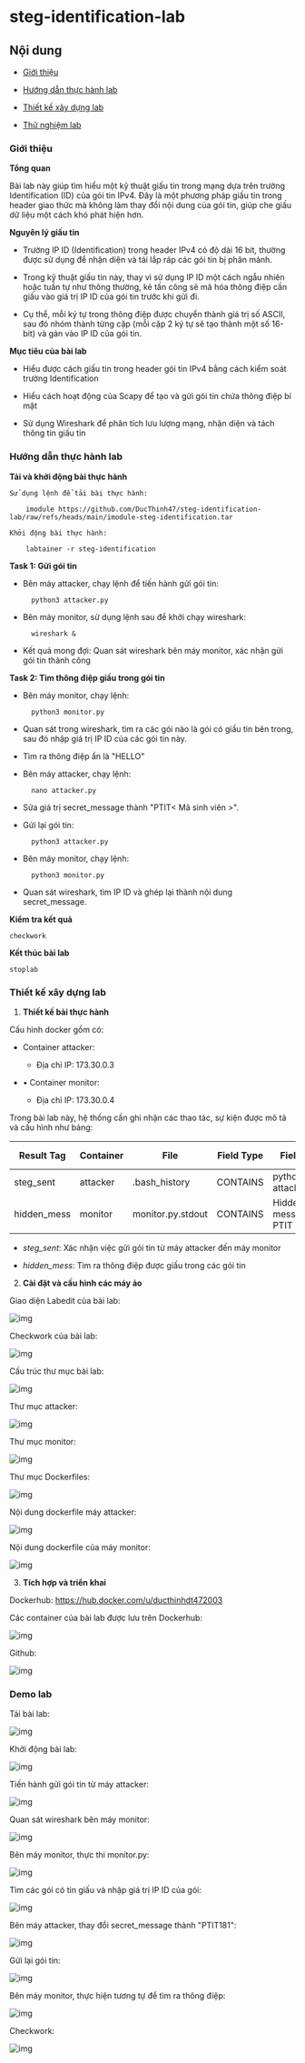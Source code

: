 # steg-identification-lab

## Nội dung

- [Giới thiệu]()

- [Hướng dẫn thực hành lab]()

- [Thiết kế xây dựng lab]()

- [Thử nghiệm lab]()

### Giới thiệu

**Tổng quan**

Bài lab này giúp tìm hiểu một kỹ thuật giấu tin trong mạng dựa trên trường Identification (ID) của gói tin IPv4. Đây là một phương pháp giấu tin trong header giao thức mà không làm thay đổi nội dung của gói tin, giúp che giấu dữ liệu một cách khó phát hiện hơn.

**Nguyên lý giấu tin**

- Trường IP ID (Identification) trong header IPv4 có độ dài 16 bit, thường được sử dụng để nhận diện và tái lắp ráp các gói tin bị phân mảnh. 

- Trong kỹ thuật giấu tin này, thay vì sử dụng IP ID một cách ngẫu nhiên hoặc tuần tự như thông thường, kẻ tấn công sẽ mã hóa thông điệp cần giấu vào giá trị IP ID của gói tin trước khi gửi đi.

- Cụ thể, mỗi ký tự trong thông điệp được chuyển thành giá trị số ASCII, sau đó nhóm thành từng cặp (mỗi cặp 2 ký tự sẽ tạo thành một số 16-bit) và gán vào IP ID của gói tin. 

**Mục tiêu của bài lab**

- Hiểu được cách giấu tin trong header gói tin IPv4 bằng cách kiểm soát trường Identification

- Hiểu cách hoạt động của Scapy để tạo và gửi gói tin chứa thông điệp bí mật

- Sử dụng Wireshark để phân tích lưu lượng mạng, nhận diện và tách thông tin giấu tin

### Hướng dẫn thực hành lab

**Tải và khởi động bài thực hành**

    Sử dụng lệnh để tải bài thực hành: 
        
        imodule https://github.com/DucThinh47/steg-identification-lab/raw/refs/heads/main/imodule-steg-identification.tar
    
    Khởi động bài thực hành: 

        labtainer -r steg-identification

**Task 1: Gửi gói tin**

- Bên máy attacker, chạy lệnh để tiến hành gửi gói tin: 

        python3 attacker.py

- Bên máy monitor, sử dụng lệnh sau để khởi chạy wireshark: 

        wireshark &

- Kết quả mong đợi: Quan sát wireshark bên máy monitor, xác nhận gửi gói tin thành công

**Task 2: Tìm thông điệp giấu trong gói tin**

- Bên máy monitor, chạy lệnh:

        python3 monitor.py

- Quan sát trong wireshark, tìm ra các gói nào là gói có giấu tin bên trong, sau đó nhập giá trị IP ID của các gói tin này.

- Tìm ra thông điệp ẩn là "HELLO"

- Bên máy attacker, chạy lệnh: 

        nano attacker.py

- Sửa giá trị secret_message thành "PTIT< Mã sinh viên >". 

- Gửi lại gói tin: 

        python3 attacker.py

- Bên máy monitor, chạy lệnh:

        python3 monitor.py

- Quan sát wireshark, tìm IP ID và ghép lại thành nội dung secret_message. 

**Kiểm tra kết quả**

    checkwork

**Kết thúc bài lab**

    stoplab
### Thiết kế xây dựng lab

1. **Thiết kế bài thực hành**

Cấu hình docker gồm có:

- Container attacker: 

    - Địa chỉ IP: 173.30.0.3

- •	Container monitor: 

    - Địa chỉ IP: 173.30.0.4

Trong bài lab này, hệ thống cần ghi nhận các thao tác, sự kiện được mô tả và cấu hình như bảng:

| Result Tag  | Container | File              | Field Type | Field ID             | Timestamp Type |
|-------------|-----------|-------------------|------------|----------------------|----------------|
| steg_sent   | attacker  | .bash_history     | CONTAINS   | python3 attacker.py  | File           |
| hidden_mess | monitor   | monitor.py.stdout | CONTAINS   | Hidden message: PTIT | File           |

- *steg_sent*: Xác nhận việc gửi gói tin từ máy attacker đến máy monitor

- *hidden_mess*: Tìm ra thông điệp được giấu trong các gói tin  

2. **Cài đặt và cấu hình các máy ảo**

Giao diện Labedit của bài lab: 

![img](0)

Checkwork của bài lab: 

![img](1)

Cấu trúc thư mục bài lab: 

![img](2)

Thư mục attacker: 

![img](3)

Thư mục monitor: 

![img](4)

Thư mục Dockerfiles:

![img](5)

Nội dung dockerfile máy attacker: 

![img](6)

Nội dung dockerfile của máy monitor: 

![img](7)

3. **Tích hợp và triển khai**

Dockerhub: https://hub.docker.com/u/ducthinhdt472003

Các container của bài lab được lưu trên Dockerhub:

![img](8)

Github: 

![img](9)

### Demo lab

Tải bài lab: 

![img](10)

Khởi động bài lab: 

![img](11)

Tiến hành gửi gói tin từ máy attacker:

![img](12)

Quan sát wireshark bên máy monitor: 

![img](13)

Bên máy monitor, thực thi monitor.py: 

![img](14)

Tìm các gói có tin giấu và nhập giá trị IP ID của gói: 

![img](15)

Bên máy attacker, thay đổi secret_message thành "PTIT181":

![img](16)

Gửi lại gói tin: 

![img](17)

Bên máy monitor, thực hiện tương tự để tìm ra thông điệp: 

![img](18)

Checkwork: 

![img](19)





